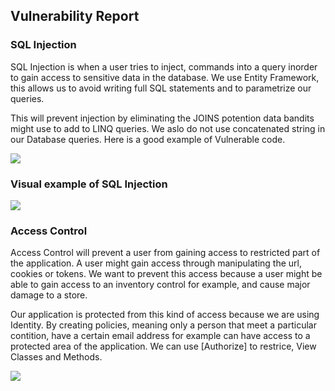 ## Vulnerability Report

### SQL Injection

SQL Injection is when a user tries to inject, commands into a query inorder to gain access to sensitive data in the database. We use Entity Framework, this allows us to avoid writing full SQL statements and to parametrize our queries. 

This will prevent injection by eliminating the JOINS potention data bandits might use to add to LINQ queries.  We aslo do not use concatenated string in our Database queries. Here is a good example of Vulnerable code.

<img src="https://mk0resourcesinfm536w.kinstacdn.com/wp-content/uploads/101711_2102_SQLInjectio3.png">

### Visual example of SQL Injection
<img src="https://www.cloudflare.com/img/learning/security/threats/sql-injection-attack/sql-injection-infographic.png">

### Access Control

Access Control will prevent a user from gaining access to restricted part of the application.  A user might gain access through manipulating the url, cookies or tokens. We want to prevent this access because a user might be able to gain access to an inventory control for example, and cause major damage to a store. 

Our application is protected from this kind of access because we are using Identity.  By creating policies, meaning only a person that meet a particular contition, have a certain email address for example can have access to a protected area of the application.  We can use [Authorize] to restrice, View Classes and Methods.

<img src="https://docs.microsoft.com/bs-latn-ba/azure/active-directory-b2c/media/aadb2c-ief-rest-api-netfw-secure-basic/rest-api-netfw-secure-basic-authorize.png">